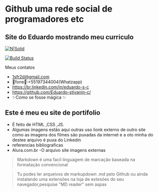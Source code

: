 # Github uma rede social de programadores etc
## Site do Eduardo mostrando meu curriculo

[![N|Solid](https://media.licdn.com/dms/image/C5603AQF5IIcHqnHTzA/profile-displayphoto-shrink_200_200/0/1640979605318?e=1702512000&v=beta&t=ux7h4wwv-r1u5wdG7KmRD_DYtwGceTka6CViE5dThbQ)](https://br.linkedin.com/in/eduardo-s-c)

[![Build Status](https://eduardosc.netlify.app//assets/github.png)](https://github.com/Eduardo-stivanin-c/)

Meus contatos

- 1sfr2d@gmail.com
- 📱fone📱:+55197344004(Whatzapp)
- https://br.linkedin.com/in/eduardo-s-c
-  https://github.com/Eduardo-stivanin-c/
- ✨Como se fosse mágica ✨
## Este é  meu eu site de portifolio 
- É feito de HTML ,CSS ,JS.
- Algumas imagens estão aqui outras uso lionk externo de outro site como as imagens dos filmes são puxadas da internet e a oto minha do destee arquivo é puxa do Linkedin
- referencias bibliograficas 
- Alura.com.br
-O arquivo site imagens externas

>Markdown é uma facil linguagem de marcação  baseada na  formatação  convencional



>Tu podes ler arqueivos de markupdown .md  pelo Github ou ainda instalando uma extensões na loja de extesões do seu navegador,pesquise "MD reader" sem aspas 



